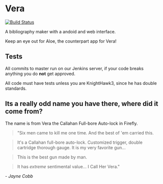 Vera
====
[![Build Status](http://pi.knighthawk3.com/job/Vera/badge/icon)](http://pi.knighthawk3.com/job/Vera/)

A bibliography maker with a andoid and web interface.

Keep an eye out for Aloe, the counterpart app for Vera!

## Tests
All commits to master run on our Jenkins server, if your code breaks anything you do **not** get approved.

All code must have tests unless you are KnightHawk3, since he has double standards.

## Its a really odd name you have there, where did it come from?
The name is from Vera the Callahan Full-bore Auto-lock in Firefly.

> "Six men came to kill me one time.
> And the best of 'em carried this.

> It's a Callahan full-bore auto-lock.
> Customized trigger, double cartridge thorough gauge.
> It is my very favorite gun...

> This is the best gun made by man. 

> It has *extreme* sentimental value... I Call Her Vera."

\- *Jayne Cobb*
